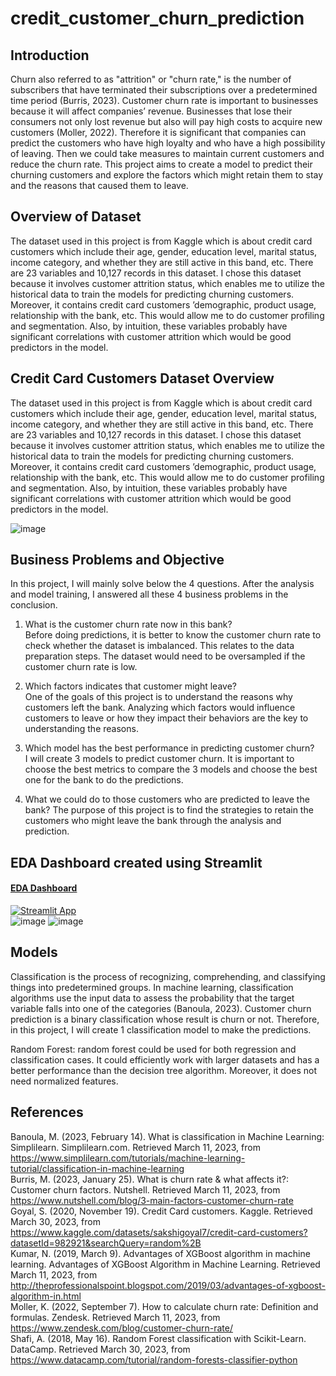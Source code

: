 # credit_customer_churn_prediction


## Introduction	  
Churn also referred to as "attrition" or "churn rate," is the number of subscribers that have terminated their subscriptions over a predetermined time period (Burris, 2023). Customer churn rate is important to businesses because it will affect companies’ revenue. Businesses that lose their consumers not only lost revenue but also will pay high costs to acquire new customers (Moller, 2022). Therefore it is significant that companies can predict the customers who have high loyalty and who have a high possibility of leaving. Then we could take measures to maintain current customers and reduce the churn rate. This project aims to create a model to predict their churning customers and explore the factors which might retain them to stay and the reasons that caused them to leave.   

## Overview of Dataset
The dataset used in this project is from Kaggle which is about credit card customers which include their age, gender, education level, marital status, income category, and whether they are still active in this band, etc. There are 23 variables and 10,127 records in this dataset. I chose this dataset because it involves customer attrition status, which enables me to utilize the historical data to train the models for predicting churning customers. Moreover, it contains credit card customers ’demographic, product usage, relationship with the bank, etc. This would allow me to do customer profiling and segmentation. Also, by intuition, these variables probably have significant correlations with customer attrition which would be good predictors in the model.

## Credit Card Customers Dataset Overview    
The dataset used in this project is from Kaggle which is about credit card customers which include their age, gender, education level, marital status, income category, and whether they are still active in this band, etc. There are 23 variables and 10,127 records in this dataset. I chose this dataset because it involves customer attrition status, which enables me to utilize the historical data to train the models for predicting churning customers. Moreover, it contains credit card customers ’demographic, product usage, relationship with the bank, etc. This would allow me to do customer profiling and segmentation. Also, by intuition, these variables probably have significant correlations with customer attrition which would be good predictors in the model.

![image](https://user-images.githubusercontent.com/93269907/229969952-bf72585b-1342-4ef3-b382-39706844f3db.png)


## Business Problems and Objective  
In this project, I will mainly solve below the 4 questions. After the analysis and model training, I answered all these 4 business problems in the conclusion.

1.	What is the customer churn rate now in this bank?  
Before doing predictions, it is better to know the customer churn rate to check whether the dataset is imbalanced. This relates to the data preparation steps. The dataset would need to be oversampled if the customer churn rate is low.  

2.	Which factors indicates that customer might leave?  
One of the goals of this project is to understand the reasons why customers left the bank. Analyzing which factors would influence customers to leave or how they impact their behaviors are the key to understanding the reasons. 

3.	Which model has the best performance in predicting customer churn?  
I will create 3 models to predict customer churn. It is important to choose the best metrics to compare the 3 models and choose the best one for the bank to do the predictions.

4.	What we could do to those customers who are predicted to leave the bank?
The purpose of this project is to find the strategies to retain the customers who might leave the bank through the analysis and prediction.   

## EDA Dashboard created using Streamlit  
#### [EDA Dashboard](https://scarlettqiu-credit-card-customer-churn-pre-eda-streamlit-x8me96.streamlit.app/)  
[![Streamlit App](https://static.streamlit.io/badges/streamlit_badge_black_white.svg)](https://scarlettqiu-credit-card-customer-churn-pre-eda-streamlit-x8me96.streamlit.app/)   
![image](https://user-images.githubusercontent.com/93269907/230689526-69911ce5-5dca-4721-8bd6-4b697d590dbf.png)
![image](https://user-images.githubusercontent.com/93269907/231289329-694f7edf-724d-4aa5-b072-4e03adaad5f5.png)  

## Models
Classification is the process of recognizing, comprehending, and classifying things into predetermined groups. In machine learning, classification algorithms use the input data to assess the probability that the target variable falls into one of the categories (Banoula, 2023). Customer churn prediction is a binary classification whose result is churn or not. Therefore, in this project, I will create 1 classification model to make the predictions.    

Random Forest: random forest could be used for both regression and classification cases. It could efficiently work with larger datasets and has a better performance than the decision tree algorithm. Moreover, it does not need normalized features.   


## References
Banoula, M. (2023, February 14). What is classification in Machine Learning: Simplilearn. Simplilearn.com. Retrieved March 11, 2023, from https://www.simplilearn.com/tutorials/machine-learning-tutorial/classification-in-machine-learning   
Burris, M. (2023, January 25). What is churn rate & what affects it?: Customer churn factors. Nutshell. Retrieved March 11, 2023, from https://www.nutshell.com/blog/3-main-factors-customer-churn-rate   
Goyal, S. (2020, November 19). Credit Card customers. Kaggle. Retrieved March 30, 2023, from https://www.kaggle.com/datasets/sakshigoyal7/credit-card-customers?datasetId=982921&searchQuery=random%2B   
Kumar, N. (2019, March 9). Advantages of XGBoost algorithm in machine learning. Advantages of XGBoost Algorithm in Machine Learning. Retrieved March 11, 2023, from http://theprofessionalspoint.blogspot.com/2019/03/advantages-of-xgboost-algorithm-in.html   
Moller, K. (2022, September 7). How to calculate churn rate: Definition and formulas. Zendesk. Retrieved March 11, 2023, from https://www.zendesk.com/blog/customer-churn-rate/   
Shafi, A. (2018, May 16). Random Forest classification with Scikit-Learn. DataCamp. Retrieved March 30, 2023, from https://www.datacamp.com/tutorial/random-forests-classifier-python   
